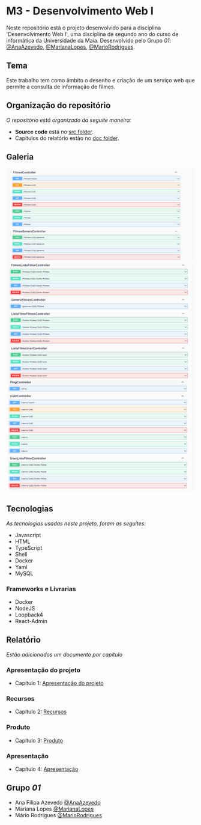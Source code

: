 # M3 - Desenvolvimento Web I

Neste repositório está o projeto desenvolvido para a disciplina 'Desenvolvimento Web I', uma disciplina de segundo ano do curso de informática da Universidade da Maia. Desenvolvido pelo Grupo _01_: [@AnaAzevedo](https://github.com/AnaAzevedo2), [@MarianaLopes](https://github.com/marlope02), [@MarioRodrigues](https://github.com/MarioRodrigues2304).

## Tema 

Este trabalho tem como âmbito o desenho e criação de um serviço web que permite a consulta de informação de filmes.

## Organização do repositório 

_O repositório está organizado da seguite maneira:_
* **Source code** está no [src folder](src/).
* Capítulos do relatório estão no [doc folder](doc/).


## Galeria 

![Recursos1](doc/images/image11.png)
![Recursos2](doc/images/image12.png)
![Recursos3](doc/images/image13.png)

## Tecnologias 

_As tecnologias usadas neste projeto, foram as seguites:_
* Javascript
* HTML
* TypeScript
* Shell
* Docker
* Yaml
* MySQL


### Frameworks e Livrarias 

* Docker
* NodeJS
* Loopback4
* React-Admin

## Relatório
_Estão adicionados um documento por capítulo_

### Apresentação do projeto
* Capítulo 1: [Apresentação do projeto](doc/c1.md)
### Recursos
* Capítulo 2: [Recursos](doc/c2.md)
### Produto
* Capítulo 3: [Produto](doc/c3.md)
### Apresentação
* Capítulo 4: [Apresentação](doc/c4.md)

## Grupo _01_
* Ana Filipa Azevedo [@AnaAzevedo](https://github.com/AnaAzevedo2) 
* Mariana Lopes [@MarianaLopes](https://github.com/marlope02) 
* Mário Rodrigues [@MarioRodrigues](https://github.com/MarioRodrigues2304)

